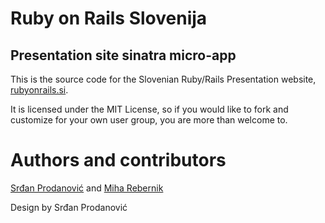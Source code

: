 # Ruby on Rails Slovenija
## Presentation site sinatra micro-app

This is the source code for the Slovenian Ruby/Rails Presentation website, [rubyonrails.si](http://rubyonrails.si).

It is licensed under the MIT License, so if you would like to fork and customize for your own user group, you are more than welcome to.

# Authors and contributors

[Srđan Prodanović](/Artiqulate) and [Miha Rebernik](/mihar)

Design by Srđan Prodanović
